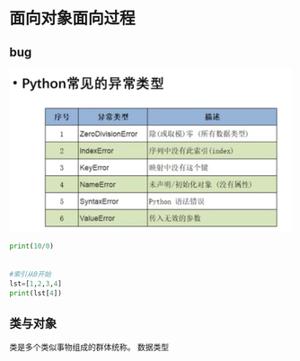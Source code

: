 #   面向对象面向过程
## bug
![](2021-10-22-20-32-52.png)
```python
print(10/0)


#索引从0开始
lst=[1,2,3,4]
print(lst[4])
```
## 类与对象

类是多个类似事物组成的群体统称。
数据类型


